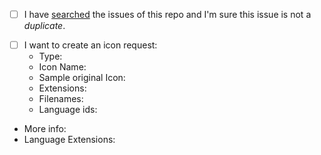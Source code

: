 <!--

Have you read CONTRIBUTING? By filing an issue, you are expected to comply with it.
**IMPORTANT:** For `folder icon` requests please first see [this issue](https://github.com/vscode-icons/vscode-icons/issues/650)

-->

- [ ] I have [searched](https://github.com/vscode-icons/vscode-icons/issues) the issues of this repo and I'm sure this issue is not a _duplicate_.

<!-- If you want to create an icon request, put an X between the brackets on the line. If not remove these lines below -->

- [ ] I want to create an icon request:
  - Type: <!-- Replace with `extension`/`icon name`/`folder name` -->
  - Icon Name: <!-- Replace with icon's name. Example: `python` -->
  - Sample original Icon: <!-- Replace with icon's URL or icon size:32x32 whenever possible. Example: https://www.python.org/static/favicon.ico -->
  - Extensions: <!-- Replace with list of file extensions. Example: `.py`` -->
  - Filenames: <!--Replace with separated list of filenames`. Example:  -->
  - Language ids: <!--Replace with separated language ids`. Example: `python` -->

- More info: <!--Replace with URL to documentation, if any. Example: https://www.python.org-->
- Language Extensions: <!--Replace with URL to VSCcode's marketplace that support language highlighting. Example: https://marketplace.visualstudio.com/items?itemName=donjayamanne.python -->
